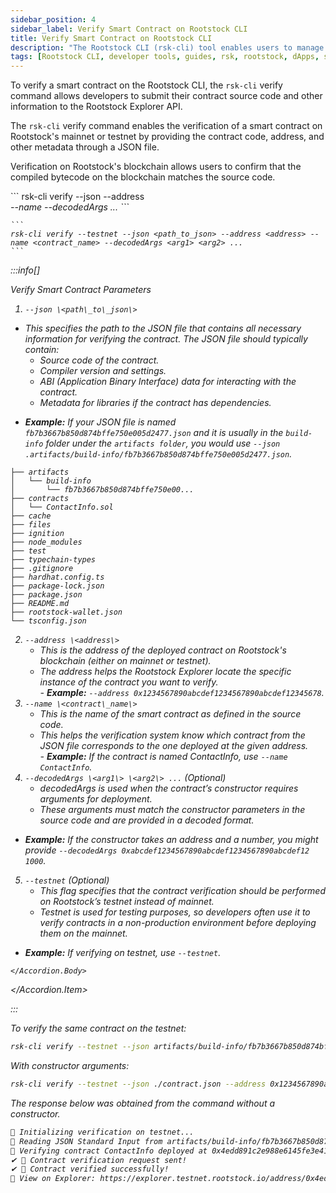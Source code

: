 ```yaml
---
sidebar_position: 4
sidebar_label: Verify Smart Contract on Rootstock CLI
title: Verify Smart Contract on Rootstock CLI  
description: "The Rootstock CLI (rsk-cli) tool enables users to manage wallets, check balances, send transactions, verify smart contracts and interact with smart contracts on the Rootstock blockchain - a Bitcoin sidechain designed for smart contracts. It supports both mainnet and testnet environments." 
tags: [Rootstock CLI, developer tools, guides, rsk, rootstock, dApps, smart contracts, solidity, dev-environments]
---
```


To verify a smart contract on the Rootstock CLI, the `rsk-cli` verify command allows developers to submit their contract source code and other information to the Rootstock Explorer API. 

The `rsk-cli` verify command enables the verification of a smart contract on Rootstock's mainnet or testnet by providing the contract code, address, and other metadata through a JSON file. 

Verification on Rootstock's blockchain allows users to confirm that the compiled bytecode on the blockchain matches the source code.


<Tabs>
  <TabItem value="contribute" label="Mainnet" default>
    ```
      rsk-cli verify --json <path_to_json> --address <address> --name <contract_name> --decodedArgs <arg1> <arg2> ...
    ```
  </TabItem>
  <TabItem value="contest" label="Testnet">
    
    ```
    rsk-cli verify --testnet --json <path_to_json> --address <address> --name <contract_name> --decodedArgs <arg1> <arg2> ...
    ```
  </TabItem>
 
</Tabs>

:::info[]

<Accordion>
  <Accordion.Item eventKey="0">
    <Accordion.Header as="h4">Verify Smart Contract Parameters</Accordion.Header>
    <Accordion.Body>
     
   1. `--json \<path\_to\_json\>`
   * This specifies the path to the JSON file that contains all necessary information for verifying the contract. The JSON file should typically contain:  
     * Source code of the contract.  
     * Compiler version and settings.  
     * ABI (Application Binary Interface) data for interacting with the contract.  
     * Metadata for libraries if the contract has dependencies.  

   - **Example:** If your JSON file is named `fb7b3667b850d874bffe750e005d2477.json` and it is usually in the `build-info` folder under the `artifacts folder`, you would use `--json .artifacts/build-info/fb7b3667b850d874bffe750e005d2477.json`.
  

   ```text
   ├── artifacts
   │   └── build-info
   │       └── fb7b3667b850d874bffe750e00...
   ├── contracts
   │   └── ContactInfo.sol
   ├── cache
   ├── files
   ├── ignition
   ├── node_modules
   ├── test
   ├── typechain-types
   ├── .gitignore
   ├── hardhat.config.ts
   ├── package-lock.json
   ├── package.json
   ├── README.md
   ├── rootstock-wallet.json
   └── tsconfig.json
   ```

   2. `--address \<address\>`  
      * This is the address of the deployed contract on Rootstock's blockchain (either on mainnet or testnet).  
      * The address helps the Rootstock Explorer locate the specific instance of the contract you want to verify.  
    - **Example:** `--address 0x1234567890abcdef1234567890abcdef12345678`.  
   3. `--name \<contract\_name\>`  
      * This is the name of the smart contract as defined in the source code.  
      * This helps the verification system know which contract from the JSON file corresponds to the one deployed at the given address.  
    - **Example:** If the contract is named ContactInfo, use `--name ContactInfo`.  
   4. `--decodedArgs \<arg1\> \<arg2\> ...` *(Optional)*  
      * decodedArgs is used when the contract’s constructor requires arguments for deployment.  
      * These arguments must match the constructor parameters in the source code and are provided in a decoded format.  
   - **Example:** If the constructor takes an address and a number, you might provide `--decodedArgs 0xabcdef1234567890abcdef1234567890abcdef12 1000`.  
   5. `--testnet` *(Optional)*  
      * This flag specifies that the contract verification should be performed on Rootstock’s testnet instead of mainnet.  
      * Testnet is used for testing purposes, so developers often use it to verify contracts in a non-production environment before deploying them on the mainnet.  
   - **Example:** If verifying on testnet, use `--testnet`.

    </Accordion.Body>
  </Accordion.Item>
  
</Accordion>
:::

To verify the same contract on the testnet:

```bash
rsk-cli verify --testnet --json artifacts/build-info/fb7b3667b850d874bffe750e005d2477.json --address 0x4edd891c2e988e6145fe3e418c652ee33ebab9ae --name ContactInfo    
```

With constructor arguments:

```bash
rsk-cli verify --testnet --json ./contract.json --address 0x1234567890abcdef1234567890abcdef12345678 --name MyToken --decodedArgs 0xabcdef1234567890abcdef1234567890abcdef12 1000
```

The response below was obtained from the command without a constructor.

```bash                                  
🔧 Initializing verification on testnet...
📄 Reading JSON Standard Input from artifacts/build-info/fb7b3667b850d874bffe750e005d2477.json...
🔎 Verifying contract ContactInfo deployed at 0x4edd891c2e988e6145fe3e418c652ee33ebab9ae..
✔ 🎉 Contract verification request sent!
✔ 📜 Contract verified successfully!
🔗 View on Explorer: https://explorer.testnet.rootstock.io/address/0x4edd891c2e988e6145fe3e418c652ee33ebab9ae
```

